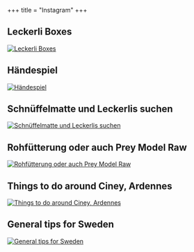 +++
title =  "Instagram"
+++

## Leckerli Boxes
[![Leckerli Boxes](/article_images/treat-boxes.jpeg)](../blog/leckerli-boxes/)

## Händespiel
[![Händespiel](/article_images/hand-puzzle.jpeg)](../blog/handespiel/)

## Schnüffelmatte und Leckerlis suchen
[![Schnüffelmatte und Leckerlis suchen](/article_images/sniffle-mat.jpg)](../blog/schnuffelmatte-und-leckerlis-suchen/)

## Rohfütterung oder auch Prey Model Raw
[![Rohfütterung oder auch Prey Model Raw](/article_images/prey-model-raw.jpeg)](../blog/rohfutterung-oder-auch-prey-model-raw/)

## Things to do around Ciney, Ardennes
[![Things to do around Ciney, Ardennes](/article_images/ardennes.jpg)](../..//en/blog/things-to-do-around-ciney-ardennes/)

## General tips for Sweden
[![General tips for Sweden](/article_images/swedenTravel.jpg)](../../en/blog/general-tips-for-sweden/)
